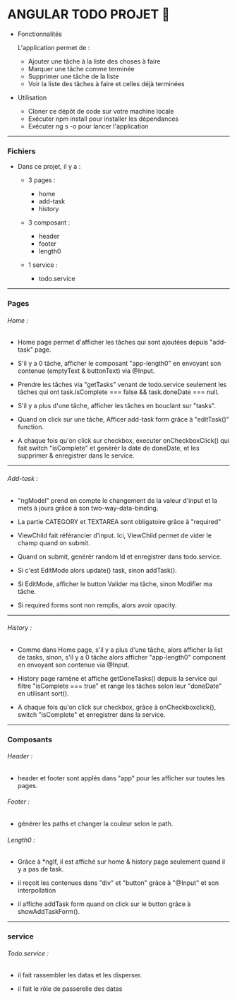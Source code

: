# ANGULAR TODO PROJET 📝

* Fonctionnalités

  L'application permet de :

  * Ajouter une tâche à la liste des choses à faire
  * Marquer une tâche comme terminée
  * Supprimer une tâche de la liste
  * Voir la liste des tâches à faire et celles déjà terminées


* Utilisation 

  * Cloner ce dépôt de code sur votre machine locale
  * Exécuter npm install pour installer les dépendances
  * Exécuter ng s -o pour lancer l'application

---

### Fichiers

* Dans ce projet, il y a :

  - 3 pages :
    - home
    - add-task
    - history

  - 3 composant :
    - header
    - footer
    - length0

  - 1 service : 
    - todo.service

---

### Pages 

###### Home : 

  - Home page permet d'afficher les tâches qui sont ajoutées depuis "add-task" page.

  - S'il y a 0 tâche, afficher le composant "app-length0" en envoyant son contenue (emptyText & buttonText) via @Input.

  - Prendre les tâches via "getTasks" venant de todo.service seulement les tâches qui ont task.isComplete === false  && task.doneDate === null.

  - S'il y a plus d'une tâche, afficher les tâches en bouclant sur "tasks".

  - Quand on click sur une tâche, Afficer add-task form grâce à "editTask()" function.

  - A chaque fois qu'on click sur checkbox, executer onCheckboxClick() qui fait switch "isComplete" et genérér la date de doneDate, et les supprimer & enregistrer dans le service. 

---

###### Add-task :

  - "ngModel" prend en compte le changement de la valeur d'input et la mets à jours grâce à son two-way-data-binding.

  - La partie CATEGORY et TEXTAREA sont obligatoire grâce à "required"

  - ViewChild fait référancier d'input. Ici, ViewChild permet de vider le champ quand on submit.

  - Quand on submit, genérér random Id et enregistrer dans todo.service.

  - Si c'est EditMode alors update() task, sinon addTask().

  - Si EditMode, afficher le button Valider ma tâche, sinon Modifier ma tâche.

  - Si required forms sont non remplis, alors avoir opacity.

---

###### History :

  - Comme dans Home page, s'il y a plus d'une tâche, alors afficher la list de tasks, sinon, s'il y a 0 tâche alors afficher "app-length0" component en envoyant son contenue via @Input.

  - History page ramène et affiche getDoneTasks() depuis la service qui filtre "isComplete === true" et range les tâches selon leur "doneDate" en utilisant sort().

  - A chaque fois qu'on click sur checkbox, grâce à onCheckboxclick(), switch "isComplete" et enregistrer dans la service.

---
### Composants

###### Header :

  - header et footer sont applés dans "app" pour les afficher sur toutes les pages.

###### Footer : 

  - générer les paths et changer la couleur selon le path.

###### Length0 : 

  - Grâce à *ngIf, il est affiché sur home & history page seulement quand il y a pas de task. 

  - il reçoit les contenues dans "div" et "button" grâce à "@Input" et son interpollation

  - il affiche addTask form quand on click sur le button grâce à showAddTaskForm().

---
  ### service

  ###### Todo.service :

  - il fait rassembler les datas et les disperser.

  - il fait le rôle de passerelle des datas
